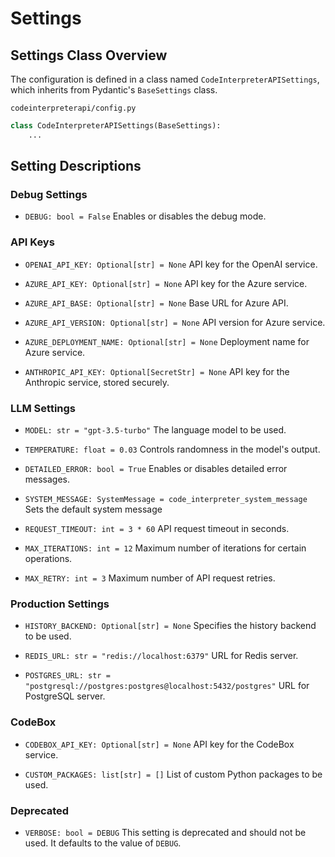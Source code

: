 # Settings

## Settings Class Overview

The configuration is defined in a class named `CodeInterpreterAPISettings`, which inherits from Pydantic's `BaseSettings` class.

`codeinterpreterapi/config.py`
```python
class CodeInterpreterAPISettings(BaseSettings):
    ...
```

## Setting Descriptions

### Debug Settings

- `DEBUG: bool = False`
  Enables or disables the debug mode.

### API Keys

- `OPENAI_API_KEY: Optional[str] = None`
  API key for the OpenAI service.
  
- `AZURE_API_KEY: Optional[str] = None`
  API key for the Azure service.

- `AZURE_API_BASE: Optional[str] = None`
  Base URL for Azure API.

- `AZURE_API_VERSION: Optional[str] = None`
  API version for Azure service.

- `AZURE_DEPLOYMENT_NAME: Optional[str] = None`
  Deployment name for Azure service.

- `ANTHROPIC_API_KEY: Optional[SecretStr] = None`
  API key for the Anthropic service, stored securely.

### LLM Settings

- `MODEL: str = "gpt-3.5-turbo"`
  The language model to be used.

- `TEMPERATURE: float = 0.03`
  Controls randomness in the model's output.

- `DETAILED_ERROR: bool = True`
  Enables or disables detailed error messages.

- `SYSTEM_MESSAGE: SystemMessage = code_interpreter_system_message`
  Sets the default system message

- `REQUEST_TIMEOUT: int = 3 * 60`
  API request timeout in seconds.

- `MAX_ITERATIONS: int = 12`
  Maximum number of iterations for certain operations.

- `MAX_RETRY: int = 3`
  Maximum number of API request retries.

### Production Settings

- `HISTORY_BACKEND: Optional[str] = None`
  Specifies the history backend to be used.

- `REDIS_URL: str = "redis://localhost:6379"`
  URL for Redis server.

- `POSTGRES_URL: str = "postgresql://postgres:postgres@localhost:5432/postgres"`
  URL for PostgreSQL server.

### CodeBox

- `CODEBOX_API_KEY: Optional[str] = None`
  API key for the CodeBox service.

- `CUSTOM_PACKAGES: list[str] = []`
  List of custom Python packages to be used.

### Deprecated

- `VERBOSE: bool = DEBUG`
  This setting is deprecated and should not be used. It defaults to the value of `DEBUG`.
